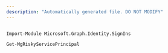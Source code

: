 ```yaml
---
description: "Automatically generated file. DO NOT MODIFY"
---
```


```powershellv2

Import-Module Microsoft.Graph.Identity.SignIns

Get-MgRiskyServicePrincipal

```